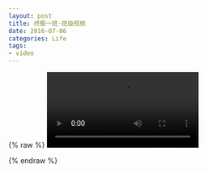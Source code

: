 ```yaml
---
layout: post
title: 终极一班-班级视频
date: 2016-07-06
categories: Life
tags: 
- video
---
```


{% raw %}
<video>
  <source src="http://ohlqbm016.bkt.clouddn.com/1Final.mp4" type="video/mp4">
</video>

{% endraw %}
